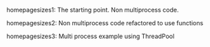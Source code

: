 homepagesizes1: The starting point. Non multiprocess code.

homepagesizes2: Non multiprocess code refactored to use functions

homepagesizes3: Multi process example using ThreadPool
